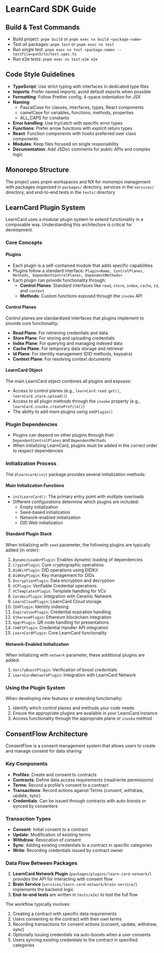 # LearnCard SDK Guide

## Build & Test Commands
- Build project: `pnpm build` or `pnpm exec nx build <package-name>`
- Test all packages: `pnpm test` or `pnpm exec nx test`
- Run single test: `pnpm exec nx test <package-name> --testFile=path/to/test.spec.ts`
- Run e2e tests: `pnpm exec nx test:e2e e2e`

## Code Style Guidelines
- **TypeScript**: Use strict typing with interfaces in dedicated type files
- **Imports**: Prefer named imports; avoid default exports when possible
- **Formatting**: Follow Prettier config; 4-space indentation for JSX
- **Naming**:
  - PascalCase for classes, interfaces, types, React components
  - camelCase for variables, functions, methods, properties
  - ALL_CAPS for constants
- **Error handling**: Use try/catch with specific error types
- **Functions**: Prefer arrow functions with explicit return types
- **React**: Function components with hooks preferred over class components
- **Modules**: Keep files focused on single responsibility 
- **Documentation**: Add JSDoc comments for public APIs and complex logic

## Monorepo Structure
The project uses pnpm workspaces and NX for monorepo management with packages organized in `packages/` directory, services in the `services/` directory, and end-to-end tests in the `tests/` directory

## LearnCard Plugin System

LearnCard uses a modular plugin system to extend functionality in a composable way. Understanding this architecture is critical for development.

### Core Concepts

#### Plugins
- Each plugin is a self-contained module that adds specific capabilities
- Plugins follow a standard interface: `Plugin<Name, ControlPlanes, Methods, DependentControlPlanes, DependentMethods>`
- Each plugin can provide functionality through:
  - **Control Planes**: Standard interfaces like `read`, `store`, `index`, `cache`, `id`, and `context`
  - **Methods**: Custom functions exposed through the `invoke` API

#### Control Planes
Control planes are standardized interfaces that plugins implement to provide core functionality:
- **Read Plane**: For retrieving credentials and data
- **Store Plane**: For storing and uploading credentials
- **Index Plane**: For querying and managing indexed data
- **Cache Plane**: For temporary data storage and retrieval
- **Id Plane**: For identity management (DID methods, keypairs)
- **Context Plane**: For resolving context documents

#### LearnCard Object
The main LearnCard object combines all plugins and exposes:
- Access to control planes (e.g., `learnCard.read.get()`, `learnCard.store.upload()`)
- Access to all plugin methods through the `invoke` property (e.g., `learnCard.invoke.createProfile()`)
- The ability to add more plugins using `addPlugin()`

### Plugin Dependencies
- Plugins can depend on other plugins through their `DependentControlPlanes` and `DependentMethods`
- When initializing LearnCard, plugins must be added in the correct order to respect dependencies

### Initialization Process

The `@learncard/init` package provides several initialization methods:

#### Main Initialization Functions
- `initLearnCard()`: The primary entry point with multiple overloads
- Different configurations determine which plugins are included:
  - Empty initialization
  - Seed-based initialization
  - Network-enabled initialization
  - DID Web initialization

#### Standard Plugin Stack
When initializing with `seed` parameter, the following plugins are typically added (in order):
1. `DynamicLoaderPlugin`: Enables dynamic loading of dependencies
2. `CryptoPlugin`: Core cryptographic operations
3. `DidKitPlugin`: DID operations using DIDKit
4. `DidKeyPlugin`: Key management for DIDs
5. `EncryptionPlugin`: Data encryption and decryption
6. `VCPlugin`: Verifiable Credential operations
7. `VCTemplatesPlugin`: Template handling for VCs
8. `CeramicPlugin`: Integration with Ceramic Network
9. `LearnCloudPlugin`: LearnCard Cloud storage
10. `IDXPlugin`: Identity indexing
11. `ExpirationPlugin`: Credential expiration handling
12. `EthereumPlugin`: Ethereum blockchain integration
13. `VpqrPlugin`: QR code handling for presentations
14. `CHAPIPlugin`: Credential Handler API integration
15. `LearnCardPlugin`: Core LearnCard functionality

#### Network-Enabled Initialization
When initializing with `network` parameter, these additional plugins are added:
1. `VerifyBoostPlugin`: Verification of boost credentials
2. `LearnCardNetworkPlugin`: Integration with LearnCard Network

### Using the Plugin System
When developing new features or extending functionality:
1. Identify which control planes and methods your code needs
2. Ensure the appropriate plugins are available in your LearnCard instance
3. Access functionality through the appropriate plane or `invoke` method

## ConsentFlow Architecture
ConsentFlow is a consent management system that allows users to create and manage consent for data sharing:

### Key Components
- **Profiles**: Create and consent to contracts
- **Contracts**: Define data access requirements (read/write permissions)
- **Terms**: Record a profile's consent to a contract
- **Transactions**: Record actions against Terms (consent, withdraw, update, sync)
- **Credentials**: Can be issued through contracts with auto-boosts or synced by consenters

### Transaction Types
- **Consent**: Initial consent to a contract
- **Update**: Modification of existing terms
- **Withdraw**: Revocation of consent
- **Sync**: Adding existing credentials to a contract in specific categories
- **Write**: Recording credentials issued by contract owner

### Data Flow Between Packages
1. **LearnCard Network Plugin** (`packages/plugins/learn-card-network/`) provides the API for interacting with consent flow
2. **Brain Service** (`services/learn-card-network/brain-service/`) implements the backend logic
3. **End-to-end tests** are written in `tests/e2e/` to test the full flow

The workflow typically involves:
1. Creating a contract with specific data requirements
2. Users consenting to the contract with their own terms
3. Recording transactions for consent actions (consent, update, withdraw, sync)
4. Optionally issuing credentials via auto-boosts when a user consents
5. Users syncing existing credentials to the contract in specified categories
